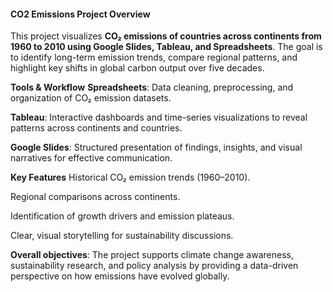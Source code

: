 <h4>CO2 Emissions Project Overview</h4>

This project visualizes **CO₂ emissions of countries across continents from 1960 to 2010 using Google Slides, Tableau, and Spreadsheets**. The goal is to identify long-term emission trends, compare regional patterns, and highlight key shifts in global carbon output over five decades.

**Tools & Workflow**
**Spreadsheets**: Data cleaning, preprocessing, and organization of CO₂ emission datasets.

**Tableau**: Interactive dashboards and time-series visualizations to reveal patterns across continents and countries.

**Google Slides**: Structured presentation of findings, insights, and visual narratives for effective communication.

**Key Features**
Historical CO₂ emission trends (1960–2010).

Regional comparisons across continents.

Identification of growth drivers and emission plateaus.

Clear, visual storytelling for sustainability discussions.

**Overall objectives**: The project supports climate change awareness, sustainability research, and policy analysis by providing a data-driven perspective on how emissions have evolved globally.
